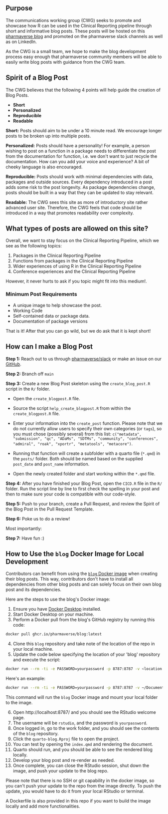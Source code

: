 ## Purpose

The communications working group (CWG) seeks to promote and showcase how R can be used in the Clinical Reporting pipeline through short and informative blog posts.  These posts will be hosted on this [pharmaverse blog](https://pharmaverse.github.io/blog/) and promoted on the pharmaverse slack channels as well as on LinkedIn.

As the CWG is a small team, we hope to make the blog development process easy enough that pharmaverse community members will be able to easily write blog posts with guidance from the CWG team.

## Spirit of a Blog Post

The CWG believes that the following 4 points will help guide the creation of Blog Posts.

* **Short**
* **Personalized**
* **Reproducible**
* **Readable**

**Short:** Posts should aim to be under a 10 minute read. We encourage longer posts to be broken up into multiple posts.

**Personalized:** Posts should have a personality! For example, a person wishing to post on a function in a package needs to differentiate the post from the documentation for function, i.e. we don't want to just recycle the documentation. How can you add your voice and experience? A bit of cheeky language is also encouraged.

**Reproducible:**  Posts should work with minimal dependencies with data, packages and outside sources. Every dependency introduced in a post adds some risk to the post longevity. As package dependencies change, posts should be built in a way that they can be updated to stay relevant.

**Readable:** The CWG sees this site as more of introductory site rather advanced user site. Therefore, the CWG feels that code should be introduced in a way that promotes readability over complexity.


## What types of posts are allowed on this site?

Overall, we want to stay focus on the Clinical Reporting Pipeline, which we see as the following topics:

1) Packages in the Clinical Reporting Pipeline
2) Functions from packages in the Clinical Reporting Pipeline
3) Wider experiences of using R in the Clinical Reporting Pipeline
4) Conference experiences and the Clinical Reporting Pipeline

However, it never hurts to ask if you topic might fit into this medium!.

### Minimum Post Requirements

  * A unique image to help showcase the post.
  * Working Code
  * Self-contained data or package data.
  * Documentation of package versions

That is it! After that you can go wild, but we do ask that it is kept short!

## How can I make a Blog Post

**Step 1:** Reach out to us through [pharmaverse/slack](https://pharmaverse.slack.com) or make an issue on our [GitHub](https://github.com/pharmaverse/blog/issues).


**Step 2:** Branch off `main`

**Step 3:** Create a new Blog Post skeleton using the `create_blog_post.R` script in the `R/` folder.

- Open the `create_blogpost.R` file.

- Source the script `help_create_blogpost.R` from within the `create_blogpost.R` file.

- Enter your information into the `create_post` function.
  Please note that we do not currently allow users to specify their own categories (or `tags`),
  so you must chose (possibly several) from this list:
  `c("metadata", "submission", "qc", "ADaMs", "SDTMs", "community", "conferences",
  "admiral", "roak", "xportr", "metatools", "metacore")`.


- Running that function will create a subfolder with a quarto file (`*.qmd`) in the `posts/` folder.
  Both should be named based on the supplied `post_date` and `post_name` information.

- Open the newly created folder and start working within the `*.qmd` file.

**Step 4:** After you have finished your Blog Post, open the `CICD.R` file in the `R/` folder.
Run the script line by line to first check the spelling in your post and then to make sure your code is compatible with our code-style.

**Step 5:** Push to your branch, create a Pull Request, and review the Spirit of the Blog Post in the Pull Request Template.

**Step 6:** Poke us to do a review!

Most importantly:

**Step 7:** Have fun :)

## How to Use the `blog` Docker Image for Local Development

Contributors can benefit from using the [`blog` Docker image](https://github.com/pharmaverse/blog/pkgs/container/blog) when creating their blog posts. This way, contributors don't have to install all dependencies from other blog posts and can solely focus on their own blog post and its dependencies.

Here are the steps to use the blog's Docker image:

1. Ensure you have [Docker Desktop](https://docs.docker.com/get-docker/) installed.
2. Start Docker Desktop on your machine.
3. Perform a Docker pull from the blog's GitHub registry by running this code:

```bash
docker pull ghcr.io/pharmaverse/blog:latest
```

4. Clone this `blog` repository and take note of the location of the repo in your local machine.
5. Update the code below specifying the location of your 'blog' repository and execute the script:
```bash
docker run --rm -ti -e PASSWORD=yourpassword -p 8787:8787 -v <location of your blog repo>:/home/rstudio/work ghcr.io/pharmaverse/blog
```

Here's an example:

```bash
docker run --rm -ti -e PASSWORD=yourpassword -p 8787:8787 -v ~/Documents/blog:/home/rstudio/work ghcr.io/pharmaverse/blog
```

This command will run the `blog` Docker image and mount your local folder to the image.

6. Open http://localhost:8787/ and you should see the RStudio welcome page.
7. The username will be `rstudio`, and the password is `yourpassword`.
8. Once logged in, go to the work folder, and you should see the contents of the `blog` repository.
9. Click the `quarto-blog.Rproj` file to open the project.
10. You can test by opening the `index.qmd` and rendering the document.
11. Quarto should run, and you should be able to see the rendered blog locally.
12. Develop your blog post and re-render as needed.
13. Once complete, you can close the RStudio session, shut down the image, and push your update to the blog repo.

Please note that there is no SSH or git capability in the docker image, so you can't push your update to the repo from the image directly. To push the update, you would have to do it from your local RStudio or terminal.

A Dockerfile is also provided in this repo if you want to build the image locally and add more functionalities.
